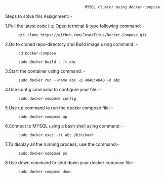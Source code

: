                                         MYSQL cluster using docker-compose
                                        
                                        
Steps to solve this Assignment: -

  1.Pull the latest code i.e; Open terminal & type following command: -

          git clone https://github.com/JosnaTitus/Docker-Compose.git
      
  2.Go to cloned repo-directory and Build image using command: -

          cd Docker-Compose
      
          sudo docker build . -t abc

  3.Start the container using command: -

          sudo docker run --name abc -p 4040:4040 -d abc
      
  4.Use config command to configure your file: -
     
          sudo docker-compose config
       
  5.Use up command to run the docker compose file: -
        
          sudo docker-compose up

  6.Connect to MYSQL using a bash shell using command: -

          sudo docker exec -it abc /bin/bash
       
  7.To display all the running process, use the command:-
     
          sudo docker-compose ps
       
  8.Use down command to shut down your docker compose file: -

          sudo docker-compose down

